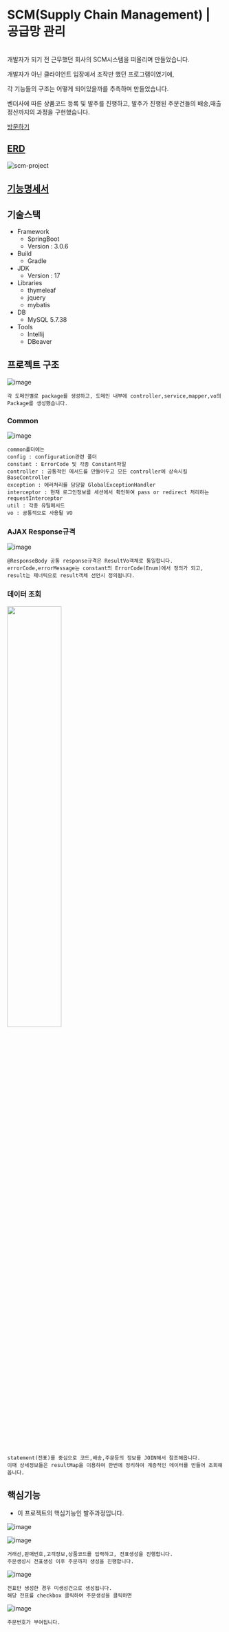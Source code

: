 # SCM(Supply Chain Management) | 공급망 관리
<br/>
개발자가 되기 전 근무했던 회사의 SCM시스템을 떠올리며 만들었습니다.

개발자가 아닌 클라이언트 입장에서 조작만 했던 프로그램이였기에,

각 기능들의 구조는 어떻게 되어있을까를 추측하며 만들었습니다.

벤더사에 따른 상품코드 등록 및 발주를 진행하고, 발주가 진행된 주문건들의 배송,매출정산까지의 과정을 구현했습니다.

<a href="https://port-0-scm-project-jvpb2mlocl3obz.sel5.cloudtype.app/">방문하기</a>

## [ERD](https://www.erdcloud.com/d/yZ24nJ6Jv2iX64RMH)
![scm-project](https://github.com/lsk920110/scm-project-public/assets/97416341/c2c1c2e2-b9ff-4e55-a34a-c7650439eadf)


## [기능명세서](https://spot-yumberry-23f.notion.site/1939034b339c4e81b5ec057d01e1b464?pvs=4)


## 기술스택
 
- Framework
  - SpringBoot
  - Version : 3.0.6
- Build
  - Gradle
- JDK
  - Version : 17
- Libraries
  - thymeleaf
  - jquery
  - mybatis
- DB
  - MySQL 5.7.38
- Tools
  - Intellij
  - DBeaver
 
 ## 프로젝트 구조
 ![image](https://github.com/lsk920110/scm-project-public/assets/97416341/0c15adff-8d09-4a72-ab5d-60304783c6d9)
```
각 도메인별로 package를 생성하고, 도메인 내부에 controller,service,mapper,vo의 Package를 생성했습니다.
```

### Common

![image](https://github.com/lsk920110/scm-project-public/assets/97416341/8bb883b2-b193-4706-8a15-e1d0c23bc538)
```
common폴더에는
config : configuration관련 폴더
constant : ErrorCode 및 각종 Constant파일
controller : 공통적인 메서드를 만들어두고 모든 controller에 상속시킬 BaseController
exception : 에러처리를 담당할 GlobalExceptionHandler
interceptor : 현재 로그인정보를 세션에서 확인하여 pass or redirect 처리하는 requestInterceptor
util : 각종 유틸메서드
vo : 공통적으로 사용될 VO
```

### AJAX Response규격

![image](https://github.com/lsk920110/scm-project-public/assets/97416341/8f25f52c-dad1-47c2-9a79-d5faf97d0823)
```
@ResponseBody 공통 response규격은 ResultVo객체로 통일합니다.
errorCode,errorMessage는 constant의 ErrorCode(Enum)에서 정의가 되고,
result는 제너릭으로 result객체 선언시 정의됩니다.
```

### 데이터 조회

<img width="50%" src="https://github.com/lsk920110/scm-project-public/assets/97416341/2b18f001-4584-4400-8e4e-43ed54b1b4e9"/>

```
statement(전표)를 중심으로 코드,배송,주문등의 정보를 JOIN해서 참조해옵니다.
이때 상세정보들은 resultMap을 이용하여 한번에 정리하여 계층적인 데이터를 만들어 조회해옵니다.
```



## 핵심기능
- 이 프로젝트의 핵심기능인 발주과정입니다.

![image](https://github.com/lsk920110/scm-project-public/assets/97416341/38f74ac5-7150-40ae-9879-82de572342e2)

![image](https://github.com/lsk920110/scm-project-public/assets/97416341/3d6e62f6-73be-40ed-ab6d-af45a8962171)


```
거래선,판매번호,고객정보,상품코드를 입력하고, 전표생성을 진행합니다.
주문생성시 전표생성 이후 주문까지 생성을 진행합니다.
```

![image](https://github.com/lsk920110/scm-project-public/assets/97416341/e741ec00-a2f9-4163-8a3c-4ea615893686)

```
전표만 생성한 경우 미생성건으로 생성됩니다.
해당 전표를 checkbox 클릭하여 주문생성을 클릭하면
```
![image](https://github.com/lsk920110/scm-project-public/assets/97416341/f3b6e44c-fe52-41ff-87bb-e9a5d645c97c)
```
주문번호가 부여됩니다.
```



